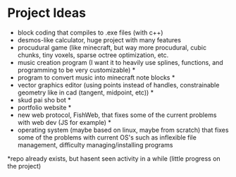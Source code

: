 # Project Ideas
- block coding that compiles to .exe files (with c++)
- desmos-like calculator, huge project with many features
- procudural game (like minecraft, but way more procudural, cubic chunks, tiny voxels, sparse octree optimization, etc.
- music creation program (I want it to heavily use splines, functions, and programming to be very customizable) *
- program to convert music into minecraft note blocks *
- vector graphics editor (using points instead of handles, constrainable geometry like in cad (tangent, midpoint, etc)) *
- skud pai sho bot *
- portfolio website *
- new web protocol, FishWeb, that fixes some of the current problems with web dev (JS for example) *
- operating system (maybe based on linux, maybe from scratch) that fixes some of the problems with current OS's such as inflexible file management, difficulty managing/installing programs

*repo already exists, but hasent seen activity in a while (little progress on the project)

